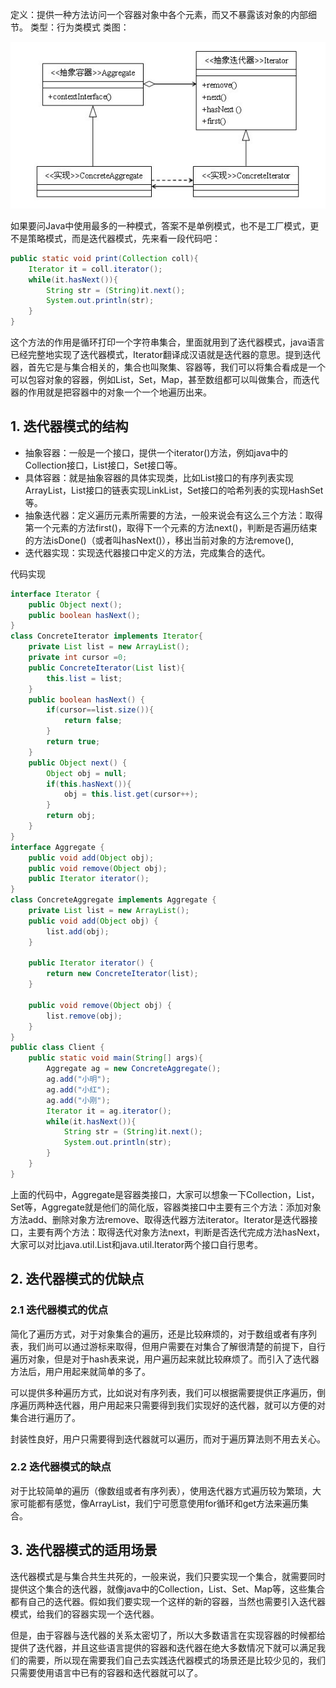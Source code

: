 定义：提供一种方法访问一个容器对象中各个元素，而又不暴露该对象的内部细节。
类型：行为类模式
类图：

![](../assets/designpattern12.jpg)

如果要问Java中使用最多的一种模式，答案不是单例模式，也不是工厂模式，更不是策略模式，而是迭代器模式，先来看一段代码吧：

```java
public static void print(Collection coll){  
    Iterator it = coll.iterator();  
    while(it.hasNext()){  
        String str = (String)it.next();  
        System.out.println(str);  
    }  
}  
```
这个方法的作用是循环打印一个字符串集合，里面就用到了迭代器模式，java语言已经完整地实现了迭代器模式，Iterator翻译成汉语就是迭代器的意思。提到迭代器，首先它是与集合相关的，集合也叫聚集、容器等，我们可以将集合看成是一个可以包容对象的容器，例如List，Set，Map，甚至数组都可以叫做集合，而迭代器的作用就是把容器中的对象一个一个地遍历出来。

## 1. 迭代器模式的结构

- 抽象容器：一般是一个接口，提供一个iterator()方法，例如java中的Collection接口，List接口，Set接口等。
- 具体容器：就是抽象容器的具体实现类，比如List接口的有序列表实现ArrayList，List接口的链表实现LinkList，Set接口的哈希列表的实现HashSet等。
- 抽象迭代器：定义遍历元素所需要的方法，一般来说会有这么三个方法：取得第一个元素的方法first()，取得下一个元素的方法next()，判断是否遍历结束的方法isDone()（或者叫hasNext()），移出当前对象的方法remove(),
- 迭代器实现：实现迭代器接口中定义的方法，完成集合的迭代。

代码实现

```java
interface Iterator {  
    public Object next();  
    public boolean hasNext();  
}  
class ConcreteIterator implements Iterator{  
    private List list = new ArrayList();  
    private int cursor =0;  
    public ConcreteIterator(List list){  
        this.list = list;  
    }  
    public boolean hasNext() {  
        if(cursor==list.size()){  
            return false;  
        }  
        return true;  
    }  
    public Object next() {  
        Object obj = null;  
        if(this.hasNext()){  
            obj = this.list.get(cursor++);  
        }  
        return obj;  
    }  
}  
interface Aggregate {  
    public void add(Object obj);  
    public void remove(Object obj);  
    public Iterator iterator();  
}  
class ConcreteAggregate implements Aggregate {  
    private List list = new ArrayList();  
    public void add(Object obj) {  
        list.add(obj);  
    }  

    public Iterator iterator() {  
        return new ConcreteIterator(list);  
    }  

    public void remove(Object obj) {  
        list.remove(obj);  
    }  
}  
public class Client {  
    public static void main(String[] args){  
        Aggregate ag = new ConcreteAggregate();  
        ag.add("小明");  
        ag.add("小红");  
        ag.add("小刚");  
        Iterator it = ag.iterator();  
        while(it.hasNext()){  
            String str = (String)it.next();  
            System.out.println(str);  
        }  
    }  
}  
```

上面的代码中，Aggregate是容器类接口，大家可以想象一下Collection，List，Set等，Aggregate就是他们的简化版，容器类接口中主要有三个方法：添加对象方法add、删除对象方法remove、取得迭代器方法iterator。Iterator是迭代器接口，主要有两个方法：取得迭代对象方法next，判断是否迭代完成方法hasNext，大家可以对比java.util.List和java.util.Iterator两个接口自行思考。

## 2. 迭代器模式的优缺点

### 2.1 迭代器模式的优点

简化了遍历方式，对于对象集合的遍历，还是比较麻烦的，对于数组或者有序列表，我们尚可以通过游标来取得，但用户需要在对集合了解很清楚的前提下，自行遍历对象，但是对于hash表来说，用户遍历起来就比较麻烦了。而引入了迭代器方法后，用户用起来就简单的多了。

可以提供多种遍历方式，比如说对有序列表，我们可以根据需要提供正序遍历，倒序遍历两种迭代器，用户用起来只需要得到我们实现好的迭代器，就可以方便的对集合进行遍历了。

封装性良好，用户只需要得到迭代器就可以遍历，而对于遍历算法则不用去关心。

### 2.2 迭代器模式的缺点

对于比较简单的遍历（像数组或者有序列表），使用迭代器方式遍历较为繁琐，大家可能都有感觉，像ArrayList，我们宁可愿意使用for循环和get方法来遍历集合。

## 3. 迭代器模式的适用场景

迭代器模式是与集合共生共死的，一般来说，我们只要实现一个集合，就需要同时提供这个集合的迭代器，就像java中的Collection，List、Set、Map等，这些集合都有自己的迭代器。假如我们要实现一个这样的新的容器，当然也需要引入迭代器模式，给我们的容器实现一个迭代器。

但是，由于容器与迭代器的关系太密切了，所以大多数语言在实现容器的时候都给提供了迭代器，并且这些语言提供的容器和迭代器在绝大多数情况下就可以满足我们的需要，所以现在需要我们自己去实践迭代器模式的场景还是比较少见的，我们只需要使用语言中已有的容器和迭代器就可以了。
